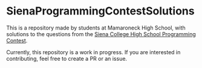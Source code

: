 # SienaProgrammingContestSolutions

This is a repository made by students at Mamaroneck High School, with solutions to the questions from the [Siena College High School Programming Contest](https://contest.sienacs.com/#problems). 

Currently, this repository is a work in progress. If you are interested in contributing, feel free to create a PR or an issue. 
